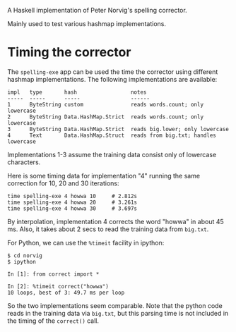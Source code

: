 A Haskell implementation of Peter Norvig's spelling corrector.

Mainly used to test various hashmap implementations.

Timing the corrector
===

The `spelling-exe` app can be used the time the corrector using different
hashmap implementations. The following implementations are available:

    impl   type       hash                 notes
    -----  -----      -----                ------
    1      ByteString custom               reads words.count; only lowercase
    2      ByteString Data.HashMap.Strict  reads words.count; only lowercase
    3      ByteString Data.HashMap.Strict  reads big.lower; only lowercase
    4      Text       Data.HashMap.Struct  reads from big.txt; handles lowercase

Implementations 1-3 assume the training data consist only of lowercase characters.

Here is some timing data for implementation "4" running the same correction for 10, 20 and 30 iterations:

    time spelling-exe 4 howwa 10     # 2.812s
    time spelling-exe 4 howwa 20     # 3.261s
    time spelling-exe 4 howwa 30     # 3.697s

By interpolation, implementation 4 corrects the word "howwa" in about 45 ms.
Also, it takes about 2 secs to read the training data from `big.txt`.

For Python, we can use the `%timeit` facility in ipython:

    $ cd norvig
    $ ipython

    In [1]: from correct import *

    In [2]: %timeit correct("howwa")
    10 loops, best of 3: 49.7 ms per loop

So the two implementations seem comparable. Note that the python code
reads in the training data via `big.txt`, but this parsing time is not
included in the timing of the `correct()` call.

